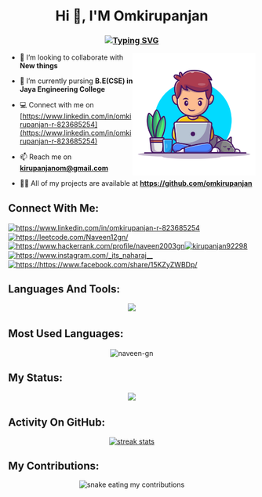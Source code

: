 <h1 align="center">Hi 👋, I'M Omkirupanjan</h1>
<h3 align="center">
  <a href="https://git.io/typing-svg"><img src="https://readme-typing-svg.demolab.com?font=Fira+Code&pause=1000&center=true&random=false&width=435&lines=Fullstack+Developer;Open+Source+Contributor;MERN+Stack+Developer%7C;Software+Developer+;Programmer" alt="Typing SVG" /></a>
</h3>

<img align="right" alt="Coding" height="250" width="250" src="https://raw.githubusercontent.com/naveen-gn/naveen-gn/main/portfolio.png">

- 👯 I’m looking to collaborate with **New things**

- 🌱 I’m currently pursing **B.E(CSE) in Jaya Engineering College**

- 💻 Connect with me on [https://www.linkedin.com/in/omkirupanjan-r-823685254](https://www.linkedin.com/in/omkirupanjan-r-823685254)

- 📫 Reach me on **kirupanjanom@gmail.com**

- 👨‍💻 All of my projects are available at **https://github.com/omkirupanjan**

## Connect With Me:
<p align="left">
<a href="https://www.linkedin.com/in/omkirupanjan-r-823685254
" target="_blank"><img align="center" src="https://raw.githubusercontent.com/rahuldkjain/github-profile-readme-generator/master/src/images/icons/Social/linked-in-alt.svg" alt="https://www.linkedin.com/in/omkirupanjan-r-823685254" height="30" width="40" /></a><a href="https://leetcode.com/Naveen12gn/" target="_blank"><img align="center" src="https://raw.githubusercontent.com/rahuldkjain/github-profile-readme-generator/master/src/images/icons/Social/leet-code.svg" alt="https://leetcode.com/Naveen12gn/" height="30" width="40" /></a><a href="https://www.hackerrank.com/profile/naveen2003gn" target="_blank"><img align="center" src="https://raw.githubusercontent.com/rahuldkjain/github-profile-readme-generator/master/src/images/icons/Social/hackerrank.svg" alt="https://www.hackerrank.com/profile/naveen2003gn" height="30" width="40" /></a><a href="https://twitter.com/@kirupanjan92298" target="_blank"><img align="center" src="https://raw.githubusercontent.com/rahuldkjain/github-profile-readme-generator/master/src/images/icons/Social/twitter.svg" alt="kirupanjan92298" height="30" width="40" /></a><a href="https://www.instagram.com/_its_naharaj__" target="_blank"><img align="center" src="https://raw.githubusercontent.com/rahuldkjain/github-profile-readme-generator/master/src/images/icons/Social/instagram.svg" alt="https://www.instagram.com/_its_naharaj__" height="30" width="40" /></a><a href="https://fb.com/https://https://www.facebook.com/share/15KZyZWBDp/" target="_blank"><img align="center" src="https://raw.githubusercontent.com/rahuldkjain/github-profile-readme-generator/master/src/images/icons/Social/facebook.svg" alt="https://https://www.facebook.com/share/15KZyZWBDp/" height="30" width="40" /></a>
</p>

## Languages And Tools:

<p align="center"> <a href="https://github.com/omkirupanjan"><img src="https://skillicons.dev/icons?i=html,css,js,react,vite,redux,bootstrap,tailwindcss,nodejs,express,mongodb,firebase,mysql,python,java,c,vscode,github,git,windows,linux,kali,redhat,postman,npm,figma,vercel,netlify,stackoverflow,linkedin"> </a> </p>

## Most Used Languages:
<p align="center">
  <img align="center" src="https://github-readme-stats.vercel.app/api/top-langs?username=omkirupanjan&show_icons=true&locale=en&layout=compact&bg_color=151515" alt="naveen-gn" />
</p>


## My Status:
<p align="center">
<img height="200px" src="https://github-readme-stats.vercel.app/api?username=omkirupanjan&show_icons=true&count_private=true&theme=gruvbox&bg_color=151515">
</p>


## Activity On GitHub:

<p align="center">
  <a href="https://github.com/omkirupanjan"> 
    <img width=390 src="https://github-readme-streak-stats-salesp07.vercel.app/?user=omkirupanjan&count_private=true&theme=dark&border_radius=10&stroke=f53b3b" alt="streak stats"/>


</a> 
</p>

## My Contributions:
<div align="center">
  <img alt="snake eating my contributions" src="https://raw.githubusercontent.com/omkirupanjan/omkirupanjan/output/github-contribution-grid-snake-dark.svg" />
</div>
